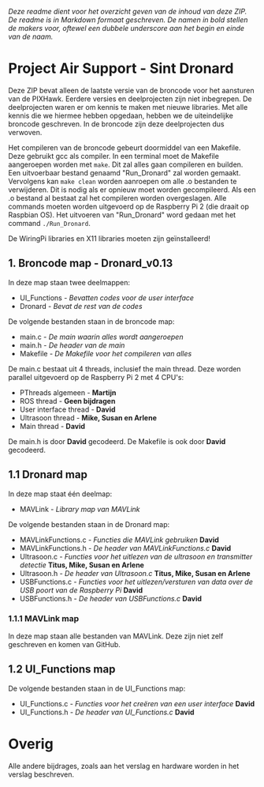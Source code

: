 _Deze readme dient voor het overzicht geven van de inhoud van deze ZIP._
_De readme is in Markdown formaat geschreven._
_De namen in bold stellen de makers voor, oftewel een dubbele underscore aan het begin en einde van de naam._

Project Air Support - Sint Dronard
==================================
Deze ZIP bevat alleen de laatste versie van de broncode voor het aansturen van de PIXHawk.
Eerdere versies en deelprojecten zijn niet inbegrepen.
De deelprojecten waren er om kennis te maken met nieuwe libraries.
Met alle kennis die we hiermee hebben opgedaan, hebben we de uiteindelijke broncode geschreven.
In de broncode zijn deze deelprojecten dus verwoven.

Het compileren van de broncode gebeurt doormiddel van een Makefile.
Deze gebruikt gcc als compiler.
In een terminal moet de Makefile aangeroepen worden met `make`.
Dit zal alles gaan compileren en builden.
Een uitvoerbaar bestand genaamd "Run_Dronard" zal worden gemaakt.
Vervolgens kan `make clean` worden aanroepen om alle .o bestanden te verwijderen.
Dit is nodig als er opnieuw moet worden gecompileerd.
Als een .o bestand al bestaat zal het compileren worden overgeslagen.
Alle commands moeten worden uitgevoerd op de Raspberry Pi 2 (die draait op Raspbian OS).
Het uitvoeren van "Run_Dronard" word gedaan met het command `./Run_Dronard`.

De WiringPi libraries en X11 libraries moeten zijn geïnstalleerd!

## 1. Broncode map - Dronard_v0.13
In deze map staan twee deelmappen:

* UI_Functions - _Bevatten codes voor de user interface_
* Dronard - _Bevat de rest van de codes_

De volgende bestanden staan in de broncode map:

* main.c - _De main waarin alles wordt aangeroepen_
* main.h - _De header van de main_
* Makefile - _De Makefile voor het compileren van alles_

De main.c bestaat uit 4 threads, inclusief the main thread.
Deze worden parallel uitgevoerd op de Raspberry Pi 2 met 4 CPU's:

* PThreads algemeen - __Martijn__
* ROS thread - __Geen bijdragen__
* User interface thread - __David__
* Ultrasoon thread - __Mike, Susan en Arlene__
* Main thread - __David__

De main.h is door __David__ gecodeerd.
De Makefile is ook door __David__ gecodeerd.

## 1.1 Dronard map
In deze map staat één deelmap:

* MAVLink - _Library map van MAVLink_

De volgende bestanden staan in de Dronard map:

* MAVLinkFunctions.c - _Functies die MAVLink gebruiken_ __David__
* MAVLinkFunctions.h - _De header van MAVLinkFunctions.c_ __David__
* Ultrasoon.c - _Functies voor het uitlezen van de ultrasoon en transmitter detectie_ __Titus, Mike, Susan en Arlene__
* Ultrasoon.h - _De header van Ultrasoon.c_ __Titus, Mike, Susan en Arlene__
* USBFunctions.c - _Functies voor het uitlezen/versturen van data over de USB poort van de Raspberry Pi_ __David__
* USBFunctions.h - _De header van USBFunctions.c_ __David__

### 1.1.1 MAVLink map
In deze map staan alle bestanden van MAVLink. Deze zijn niet zelf geschreven en komen van GitHub.

## 1.2 UI_Functions map
De volgende bestanden staan in de UI_Functions map:

* UI_Functions.c - _Functies voor het creëren van een user interface_ __David__
* UI_Functions.h - _De header van UI_Functions.c_ __David__

# Overig
Alle andere bijdrages, zoals aan het verslag en hardware worden in het verslag beschreven.


